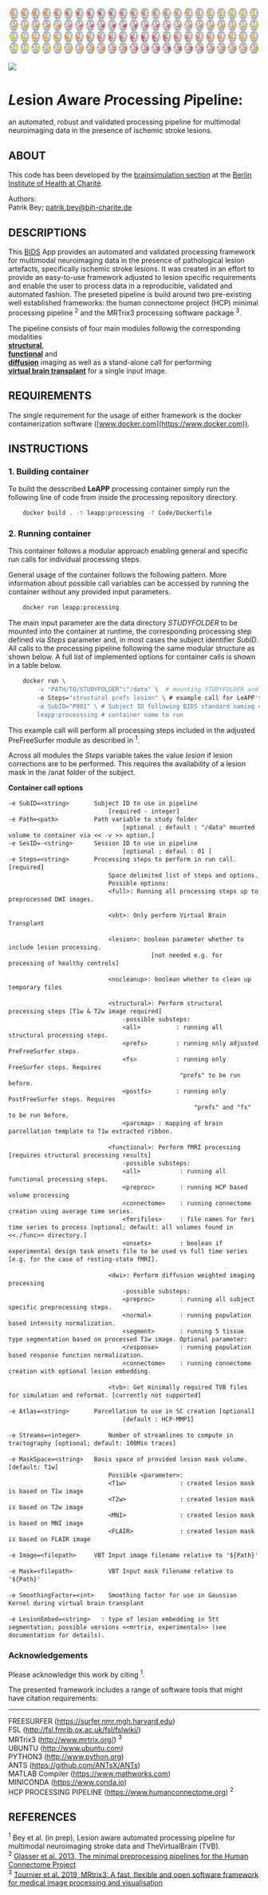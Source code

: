 <p align='center'>
    <img src= 'Doc/images/banner.png'>
</p>

<p align="left">
    <!-- <a href="https://zenodo.org/badge/latestdoi/523258545"><img src="https://zenodo.org/badge/523258545.svg" alt="DOI"></a> -->
    <a href="https://joinup.ec.europa.eu/collection/eupl/eupl-text-eupl-12" alt="License-EUPL-1.2-or-later">
        <img src="https://img.shields.io/badge/license-EUPL--1.2--or--later-green" /></a>
</p>

# *Le*sion *A*ware *P*rocessing *P*ipeline: 
an automated, robust and validated processing pipeline for multimodal neuroimaging data in the presence of ischemic stroke lesions.


## ABOUT

This code has been developed by the [brainsimulation section](www.brainsimulation.org) at the [Berlin Institute of Health at Charité](www.bihealth.org).

Authors: \
Patrik Bey; patrik.bey@bih-charite.de 

## DESCRIPTIONS

This [BIDS](https://bids.neuroimaging.io) App provides an automated and validated processing framework for multimodal neuroimaging data in the presence of pathological lesion artefacts, specifically ischemic stroke lesions. It was created in an effort to provide an easy-to-use framework adjusted to lesion specific requirements and enable the user to process data in a reproducible, validated and automated fashion. The preseted pipeline is build around two pre-existing well established frameworks: the human connectome project (HCP) minimal processing pipeline <sup>2</sup> and the MRTrix3 processing software package <sup>3</sup>. 

The pipeline consists of four main modules followig the corresponding modalities \
[__structural__](Doc/STRUCTURAL.md), \
[__functional__](Doc/FUNCTIONAL.md) and \
[__diffusion__](Doc/DIFFUSION.md) imaging as well as a stand-alone call for performing \
[__virtual brain transplant__](Doc/VIRTUALBRAINTRANSPLANT.md) for a single input image. 

## REQUIREMENTS

The single requirement for the usage of either framework is the docker containerization software ([www.docker.com](https://www.docker.com)).

## INSTRUCTIONS


### 1. Building container

To build the desscribed __LeAPP__ processing container simply run the following line of code from inside the processing repository directory.


```bash
    docker build . -t leapp:processing -f Code/Dockerfile
```

### 2. Running container

This container follows a modular approach enabling general and specific run calls for individual processing steps.

General usage of the container follows the following pattern. More information about possible call variables can be accessed by running the container without any provided input parameters.

```bash
    docker run leapp:processing
```

The main input parameter are the data directory *STUDYFOLDER* to be mounted into the container at runtime, the corresponding processing step defined via *Steps* parameter and, in most cases the subject identifier *SubID*. All calls to the processing pipeline following the same modular structure as shown below. A full list of implemented options for container calls is shown in a table below.

```bash
    docker run \
        -v "PATH/TO/STUDYFOLDER":"/data" \  # mounting STUDYFOLDER and renaming in container filesystem as "/data"
        -e Steps="structural prefs lesion" \ # example call for LeAPP's PreFreeSurfer processing step
        -e SubID="P001" \ # Subject ID following BIDS standard naming conventions
        leapp:processsing # container name to run

```
This example call will perform all processing steps included in the adjusted PreFreeSurfer module as described in <sup>1</sup>.

Across all modules the *Steps* variable takes the value *lesion* if lesion corrections are to be performed. This requires the availability of a lesion mask in the /anat folder of the subject.


__Container call options__

```
-e SubID=<string>		Subject ID to use in pipeline 
							[required - integer]
-e Path=<path>			Path variable to study folder 
								[optional ; default : "/data" mounted volume to container via << -v >> option.]
-e SesID=-<string>		Session ID to use in pipeline
								[optional ; defaul : 01 ]
-e Steps=<string>		Processing steps to perform in run call.  [required]
							Space delimited list of steps and options. 
							Possible options: 
							<full>: Running all processing steps up to preprocessed DWI images.

							<vbt>: Only perform Virtual Brain Transplant

							<lesion>: boolean parameter whether to include lesion processing. 
										[not needed e.g. for processing of healthy controls]

							<nocleanup>: boolean whether to clean up temporary files

							<structural>: Perform structural processing steps [T1w & T2w image required]
								-possible substeps:
								<all>          : running all structural processing steps.
								<prefs>        : running only adjusted PreFreeSurfer steps.
								<fs>           : running only FreeSurfer steps. Requires
												"prefs" to be run before.
								<postfs>       : running only PostFreeSurfer steps. Requires 
													"prefs" and "fs" to be run before.
								<parcmap> : mapping of brain parcellation template to T1w extracted ribbon.
							
							<functional>: Perform fMRI processing [requires structural processing results]
								-possible substeps:
								<all>			: running all functional processing steps.
								<preproc>		: running HCP based volume processing
								<connectome>	: running connectome creation using average time series.
								<fmrifiles>     : file names for fmri time series to process [optional; default: all volumes found in <<./func>> directory.]
								<onsets>		: boolean if experimental design task onsets file to be used vs full time series [e.g. for the case of resting-state fMRI].

							<dwi>: Perform diffusion weighted imaging processing
								-possible substeps:
								<preproc>		: running all subject specific preprocessing steps.
								<normal>		: running population based intensity normalization.
								<segment>		: running 5 tissue type segmentation based on processed T1w image. Optional parameter:
								<response>		: running population based response function normalization.
								<connectome>	: running connectome creation with optional lesion embedding.
							
							<tvb>: Get minimally required TVB files for simulation and reformat. [currently not supported]

-e Atlas=<string>		Parcellation to use in SC creation [optional]
								[default : HCP-MMP1]

-e Streams=<integer>		Number of streamlines to compute in tractography [optional; default: 100Mio traces]								
							
-e MaskSpace=<string>	Basis space of provided lesion mask volume. [default: T1w]
							Possible <parameter>:
							<T1w>				: created lesion mask is based on T1w image
							<T2w>				: created lesion mask is based on T2w image
							<MNI>				: created lesion mask is based on MNI image
							<FLAIR>				: created lesion mask is based on FLAIR image

-e Image=<filepath>		VBT Input image filename relative to '${Path}'

-e Mask=<filepath>			VBT Input mask filename relative to '${Path}'

-e SmoothingFactor=<int>	Smoothing factor for use in Gaussian Kernel during virtual brain transplant

-e LesionEmbed=<string>   : type of lesion embedding in 5tt segmentation; possible versions <<mrtrix, experimental>> (see documentation for details).
```

### Acknowledgements


Please acknowledge this work by citing <sup>1</sup>.

The presented framework includes a range of software tools that might have citation requirements:

----
FREESURFER (https://surfer.nmr.mgh.harvard.edu) \
FSL (http://fsl.fmrib.ox.ac.uk/fsl/fslwiki/) \
MRTrix3 (http://www.mrtrix.org/)  <sup>3</sup> \
UBUNTU (http://www.ubuntu.com) \
PYTHON3 (http://www.python.org) \
ANTS (https://github.com/ANTsX/ANTs) \
MATLAB Compiler (https://www.mathworks.com) \
MINICONDA (https://www.conda.io) \
HCP PROCESSING PIPELINE (https://www.humanconnectome.org) <sup>2</sup> 


## REFERENCES

<sup>1</sup> Bey et al. (in prep), Lesion aware automated processing pipeline for multimodal neuroimaging stroke data and TheVirtualBrain (TVB).\
<sup>2</sup> [Glasser et al. 2013, The minimal preprocessing pipelines for the Human Connectome Project](http://dx.doi.org/10.1016/j.neuroimage.2013.04.127) \
<sup>3</sup> [Tournier et al. 2019, MRtrix3: A fast, flexible and open software framework for medical image processing and visualisation](https://doi.org/10.1016/j.neuroimage.2019.116137)

